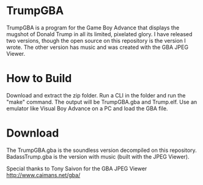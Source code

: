# TrumpGBA
TrumpGBA is a program for the Game Boy Advance that displays the mugshot of Donald Trump in all its limited, pixelated glory.
I have released two versions, though the open source on this repository is the version I wrote. The other version has music and
was created with the GBA JPEG Viewer.

# How to Build
Download and extract the zip folder. Run a CLI in the folder and run the "make" command. The output will be TrumpGBA.gba and
Trump.elf. Use an emulator like Visual Boy Advance on a PC and load the GBA file.

# Download
The TrumpGBA.gba is the soundless version decompiled on this repository. BadassTrump.gba is the version with music (built with the JPEG
Viewer).

Special thanks to Tony Saivon for the GBA JPEG Viewer
http://www.caimans.net/gba/
